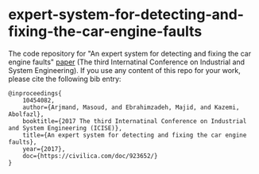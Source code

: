 # expert-system-for-detecting-and-fixing-the-car-engine-faults

The code repository for "An expert system for detecting and fixing the car engine faults" [paper](https://civilica.com/doc/669053/) (The third Internatinal Conference on Industrial and System Engineering). If you use any content of this repo for your work, please cite the following bib entry:
  
    @inproceedings{
        10454082,
        author={Arjmand, Masoud, and Ebrahimzadeh, Majid, and Kazemi, Abolfazl},
        booktitle={2017 The third Internatinal Conference on Industrial and System Engineering (ICISE)}, 
        title={An expert system for detecting and fixing the car engine faults}, 
        year={2017},
        doc={https://civilica.com/doc/923652/}
    }
